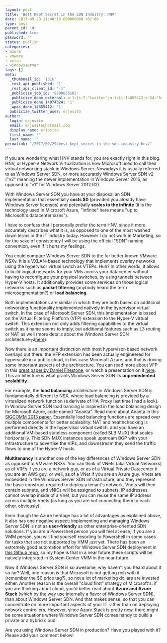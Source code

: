 ```yaml
---
layout: post
title: 'Best Kept Secret in the SDN Industry: HNV'
date: 2017-09-29 11:40:13.000000000 +02:00
type: post
parent_id: '0'
published: true
password: ''
status: publish
categories:
- azure
- vmware
- vxlan
- windowsserver
tags: []
meta:
  _thumbnail_id: '1316'
  _rest_api_published: '1'
  _rest_api_client_id: "-1"
  _publicize_job_id: '9789835182'
  _publicize_done_external: a:1:{s:7:"twitter";a:1:{i:14855412;s:54:"https://twitter.com/erjosito/status/913715038560690176";}}
  _publicize_done_14974324: '1'
  _wpas_done_14855412: '1'
  publicize_twitter_user: erjosito
author:
  login: erjosito
  email: erjosito@hotmail.com
  display_name: erjosito
  first_name: ''
  last_name: ''
permalink: "/2017/09/29/best-kept-secret-in-the-sdn-industry-hnv/"
---
```

If you are wondering what HNV stands for, you are exactly right in this blog. HNV, or Hyper-V Network Virtualization is how Microsoft used to call their virtual networking stack in Windows Server. Nowadays it is usually referred to as Windows Server SDN, or more accurately Windows Server SDN v2 ("v2" meaning the newer implementation in Windows Server 2016, as opposed to "v1" for Windows Server 2012 R2).

With Windows Server SDN you have at your disposal an SDN implementation that essentially **costs $0** (provided you already have Windows Server licenses) and potentially **scales to the infinite** (it is the technology used in Microsoft Azure, "infinite" here means "up to Microsoft's datacenter sizes").

I have to confess that I personally prefer the term HNV, since it more accurately describes what it is, as opposed to one of the most washed down terms in the IT industry today. However I do not work in Marketing, so for the sake of consistency I will be using the official "SDN" naming convention, even if it hurts my feelings.

You could compare Windows Server SDN to the far better known VMware NSXv. It is a VXLAN-based technology that implements overlay networks using the hypervisor virtual switch as VTEPs. Huh? In other words, it allows to build logical networks for your VMs across your datacenter without having to reconfigure your physical switches, by using tunnels between Hyper-V hosts. It additionally provides some services on those logical networks such as **packet filtering** (anybody heard the term microsegmentation?) or **load balancing**.

Both implementations are similar in which they are both based on additional networking functionality implemented natively in the hypervisor virtual switch. In the case of Microsoft Server SDN, this implementation is based on the Virtual Filtering Platform (VFP) extension to the Hyper-V virtual switch. This extension not only adds filtering capabilities to the virtual switch as it name seems to imply, but additional features such as L3 routing or NAT as well (more details about the Windows Server SDN architecture┬á[here](https://docs.microsoft.com/en-us/windows-server/networking/sdn/technologies/hyper-v-network-virtualization/hyperv-network-virtualization-technical-details-windows-server)).

Now there is an important distinction with most hypervisor-based network overlays out there: the VFP extension has been actually engineered for hyperscale in a public cloud, in this case Microsoft Azure, and that is driving some important aspects of the architecture. You can read more about VFP in this [great paper by Daniel Firestone](https://www.usenix.org/system/files/conference/nsdi17/nsdi17-firestone.pdf), or watch a presentation on it [here](https://www.usenix.org/conference/nsdi17/technical-sessions/presentation/firestone). This architecture is what grants Windows Server SDN its **unprededented scalability**.

For example, the **load balancing** architecture in Windows Server SDN is fundamentally different to NSX, where load balancing is provided by a virtualized network function (a derivate of HA-Proxy last time I had a look). In Window Server SDN load bancing is inspired in the load balancing design for Microsoft Azure, code named "Ananta". Read more about Ananta in this [SIGCOMM 2013 paper](http://conferences.sigcomm.org/sigcomm/2013/papers/sigcomm/p207.pdf). Essentially load balancing functions are spread over multiple components for better scalability: NAT and healthchecking is performed directly in the hypervisor virtual switch, and you have an additional VM-based stateless component (called SLB MUX) that scales horizontally. This SDN MUX instances speak upstream BGP with your infrastructure to advertise the VIPs, and downstream they send the traffic flows to one of the Hyper-V hosts.

**Multitenancy** is another one of the key differences of Windows Server SDN as opposed to VMware NSXv. You can think of VNets (aka Virtual Networks) as of VRFs if you are a network guy, or as of a Virtual Private Datacenter if you are an AWS guy, or well, as of a VNet if you are an Azure guy. Vnets are embedded in the Windows Server SDN infrastructure, and they represent the basic construct required to deploy a tenant's network. Vnets will then contain subnets, and vNICs will be assigned to subnets. IP addresses cannot overlap inside of a Vnet, but you can reuse the same IP address across multiple Vnets (as long as you are not connecting them to each other, obviously).

Even though the Azure heritage has a lot of advantages as explained above, it also has one negative aspect: implementing and managing Windows Server SDN is not as **user-friendly** as other enterprise-oriented SDN solutions. If you are a Powershell person you will feel at ease, if you are a VMM person, you will find yourself resorting to Powershell in some cases for tasks that are not supported by VMM just yet. There has been an extremely good automation effort for Windows Server SDN deployment in [this Github repo](https://github.com/Microsoft/SDN), so my hope is that in a near future these scripts will be natively integrated in System Center VMM in the near future.

Now if Windows Server SDN is so awesome, why haven't you heard about it so far? Well, one reason is that Microsoft is not getting rich with it (remember the $0 price tag?), so not a lot of marketing dollars are invested either. Another reason is the overall "cloud first" strategy of Microsoft's: if you are thinking about cloud, you'd better read about **Azure and Azure Stack** (which by the way use internally a flavor of Windows Server SDN), than about Windows Server SDN. And that makes sense, so that you can concentrate on more important aspects of your IT rather than on deploying network controllers. However, since Azure Stack is pretty new, there might be some situations where Windows Server SDN comes handy to build a private or a hybrid cloud.

Are you using Windows Server SDN in production? Have you played with it? Please add your comment below!

